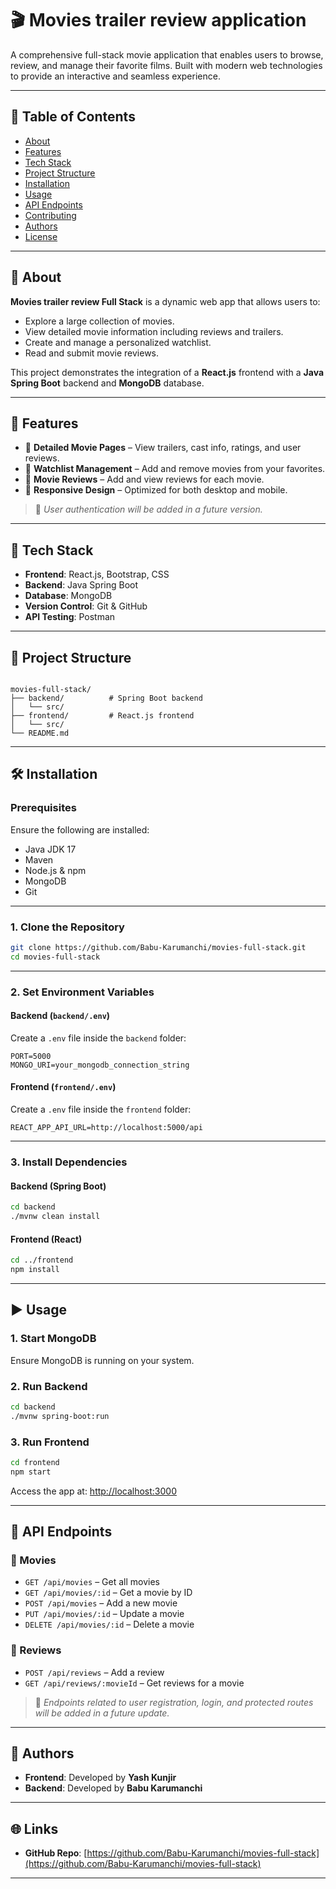 
# 🎬 Movies trailer review application 

A comprehensive full-stack movie application that enables users to browse, review, and manage their favorite films. Built with modern web technologies to provide an interactive and seamless experience.

---

## 📑 Table of Contents

- [About](#about)
- [Features](#features)
- [Tech Stack](#tech-stack)
- [Project Structure](#project-structure)
- [Installation](#installation)
- [Usage](#usage)
- [API Endpoints](#api-endpoints)
- [Contributing](#contributing)
- [Authors](#authors)
- [License](#license)

---

## 📌 About

**Movies trailer review Full Stack** is a dynamic web app that allows users to:

- Explore a large collection of movies.
- View detailed movie information including reviews and trailers.
- Create and manage a personalized watchlist.
- Read and submit movie reviews.

This project demonstrates the integration of a **React.js** frontend with a **Java Spring Boot** backend and **MongoDB** database.

---

## 🚀 Features


- 🎥 **Detailed Movie Pages** – View trailers, cast info, ratings, and user reviews.
- 📄 **Watchlist Management** – Add and remove movies from your favorites.
- 📝 **Movie Reviews** – Add and view reviews for each movie.
- 📱 **Responsive Design** – Optimized for both desktop and mobile.

> 🔐 *User authentication will be added in a future version.*

---

## 🧰 Tech Stack

- **Frontend**: React.js, Bootstrap, CSS
- **Backend**: Java Spring Boot
- **Database**: MongoDB
- **Version Control**: Git & GitHub
- **API Testing**: Postman

---

## 📁 Project Structure

```

movies-full-stack/
├── backend/          # Spring Boot backend
│   └── src/
├── frontend/         # React.js frontend
│   └── src/
└── README.md

````

---

## 🛠️ Installation

### Prerequisites

Ensure the following are installed:

- Java JDK 17
- Maven
- Node.js & npm
- MongoDB
- Git

---

### 1. Clone the Repository

```bash
git clone https://github.com/Babu-Karumanchi/movies-full-stack.git
cd movies-full-stack
````

---

### 2. Set Environment Variables

#### Backend (`backend/.env`)

Create a `.env` file inside the `backend` folder:

```
PORT=5000
MONGO_URI=your_mongodb_connection_string
```

#### Frontend (`frontend/.env`)

Create a `.env` file inside the `frontend` folder:

```
REACT_APP_API_URL=http://localhost:5000/api
```

---

### 3. Install Dependencies

#### Backend (Spring Boot)

```bash
cd backend
./mvnw clean install
```

#### Frontend (React)

```bash
cd ../frontend
npm install
```

---

## ▶️ Usage

### 1. Start MongoDB

Ensure MongoDB is running on your system.

### 2. Run Backend

```bash
cd backend
./mvnw spring-boot:run
```

### 3. Run Frontend

```bash
cd frontend
npm start
```

Access the app at: [http://localhost:3000](http://localhost:3000)

---

## 📡 API Endpoints

### 🔹 Movies

* `GET /api/movies` – Get all movies
* `GET /api/movies/:id` – Get a movie by ID
* `POST /api/movies` – Add a new movie
* `PUT /api/movies/:id` – Update a movie
* `DELETE /api/movies/:id` – Delete a movie

### 🔹 Reviews

* `POST /api/reviews` – Add a review
* `GET /api/reviews/:movieId` – Get reviews for a movie

> 🧩 *Endpoints related to user registration, login, and protected routes will be added in a future update.*

---


## 👥 Authors

* **Frontend**: Developed by **Yash Kunjir**
* **Backend**: Developed by **Babu Karumanchi**

---


## 🌐 Links

* **GitHub Repo**: [https://github.com/Babu-Karumanchi/movies-full-stack](https://github.com/Babu-Karumanchi/movies-full-stack)

---



